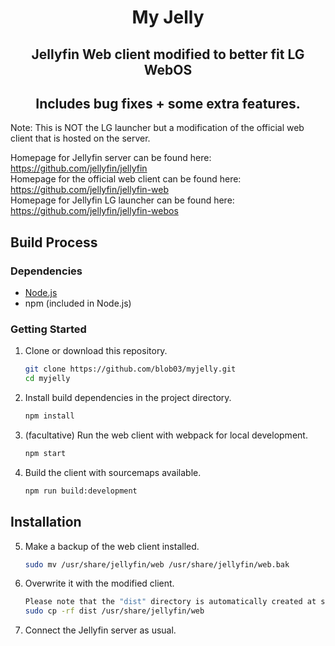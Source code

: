 <h1 align="center">My Jelly</h1>
<h2 align="center">Jellyfin Web client modified to better fit LG WebOS</h2>
<h2 align="center">Includes bug fixes + some extra features.</h2>

Note: This is NOT the LG launcher but a modification of the official web client that is hosted on the server.

Homepage for Jellyfin server can be found here: https://github.com/jellyfin/jellyfin
<br>
Homepage for the official web client can be found here: https://github.com/jellyfin/jellyfin-web
<br>
Homepage for Jellyfin LG launcher can be found here: https://github.com/jellyfin/jellyfin-webos
<br>


## Build Process

### Dependencies

- [Node.js](https://nodejs.org/en/download)
- npm (included in Node.js)

### Getting Started

1. Clone or download this repository.

   ```sh
   git clone https://github.com/blob03/myjelly.git
   cd myjelly
   ```

2. Install build dependencies in the project directory.

   ```sh
   npm install
   ```
   
3. (facultative) Run the web client with webpack for local development.

   ```sh
   npm start
   ```

4. Build the client with sourcemaps available.

   ```sh
   npm run build:development
   ```
   
## Installation

5. Make a backup of the web client installed.

   ```sh
   sudo mv /usr/share/jellyfin/web /usr/share/jellyfin/web.bak
   ```
   
6. Overwrite it with the modified client.

   ```sh
   Please note that the "dist" directory is automatically created at step #4.
   sudo cp -rf dist /usr/share/jellyfin/web
   ```
   
7. Connect the Jellyfin server as usual.

